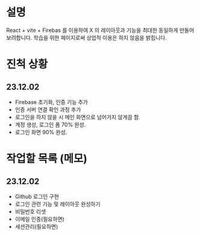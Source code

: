 # 설명

React + vite + Firebas 를 이용하여
X 의 레이아웃과 기능을 최대한 동일하게 만들어보려합니다.
학습을 위한 페이지로써 상업적 이용은 하지 않음을 밝힙니다.

# 진척 상황

## 23.12.02

- Firebase 초기화, 인증 기능 추가
- 인증 서버 연결 확인 과정 추가
- 로그인을 하지 않을 시 메인 화면으로 넘어가지 않게끔 함.
- 계정 생성, 로그인 폼 70% 완성.
- 로그인 화면 90% 완성.

# 작업할 목록 (메모)

## 23.12.02

- Github 로그인 구현
- 로그인 관련 기능 및 레이아웃 완성하기
- 비밀번호 리셋
- 이메일 인증(필요하면)
- 세션관리(필요하면)
